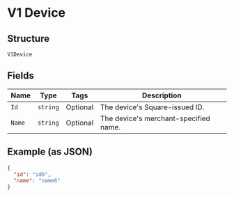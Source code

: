 
# V1 Device

## Structure

`V1Device`

## Fields

| Name | Type | Tags | Description |
|  --- | --- | --- | --- |
| `Id` | `string` | Optional | The device's Square-issued ID. |
| `Name` | `string` | Optional | The device's merchant-specified name. |

## Example (as JSON)

```json
{
  "id": "id6",
  "name": "name6"
}
```

